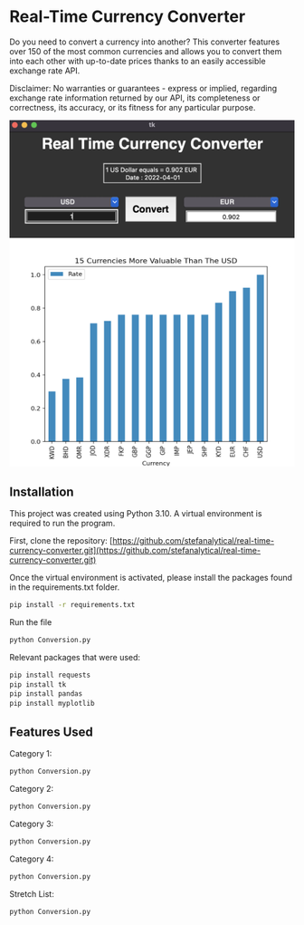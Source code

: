 # Real-Time Currency Converter

Do you need to convert a currency into another? This converter features over 150 of the most common currencies and allows you to convert them into each other with up-to-date prices thanks to an easily accessible exchange rate API.

Disclaimer: No warranties or guarantees - express or implied, regarding exchange rate information returned by our API, its completeness or correctness, its accuracy, or its fitness for any particular purpose.

<img src="./Preview.png" alt="Getting started" width="600"/>
<img src="./Preview2.png" alt="Getting started" width="600" height="400"/>

## Installation

This project was created using Python 3.10. A virtual environment is required to run the program.

First, clone the repository: [https://github.com/stefanalytical/real-time-currency-converter.git](https://github.com/stefanalytical/real-time-currency-converter.git)

Once the virtual environment is activated, please install the packages found in the requirements.txt folder.

```bash
pip install -r requirements.txt
```
Run the file
```bash
python Conversion.py
```

Relevant packages that were used:
```bash
pip install requests
pip install tk
pip install pandas
pip install myplotlib
```
## Features Used

Category 1:
```bash
python Conversion.py
```

Category 2:
```bash
python Conversion.py
```

Category 3:
```bash
python Conversion.py
```

Category 4:
```bash
python Conversion.py
```

Stretch List:
```bash
python Conversion.py
```